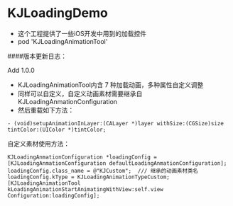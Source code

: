 # KJLoadingDemo

* 这个工程提供了一些iOS开发中用到的加载控件
* pod 'KJLoadingAnimationTool'


####版本更新日志：

Add 1.0.0

- KJLoadingAnimationTool内含 7 种加载动画，多种属性自定义调整
- 同样可以自定义，自定义动画素材需要继承自 KJLoadingAnmationConfiguration
- 然后重载如下方法：
```
- (void)setupAnimationInLayer:(CALayer *)layer withSize:(CGSize)size tintColor:(UIColor *)tintColor;
```
自定义素材使用方法：
```
KJLoadingAnmationConfiguration *loadingConfig = [KJLoadingAnmationConfiguration defaultLoadingAnmationConfiguration];
loadingConfig.class_name = @"KJCustom";  /// 继承的动画素材类名
loadingConfig.kType = KJLoadingAnimationTypeCustom;
[KJLoadingAnimationTool kLoadingAnimationStartAnimatingWithView:self.view Configuration:loadingConfig];

```
